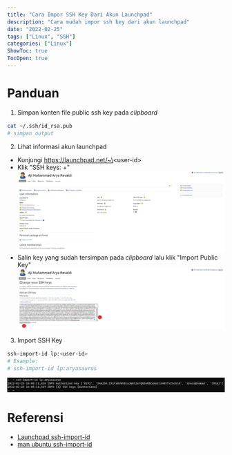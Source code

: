 ```yaml
---
title: "Cara Impor SSH Key Dari Akun Launchpad"
description: "Cara mudah impor ssh key dari akun launchpad"
date: "2022-02-25"
tags: ["Linux", "SSH"]
categories: ["Linux"]
ShowToc: true
TocOpen: true
---
```


# Panduan

1. Simpan konten file public ssh key pada *clipboard*
```bash
cat ~/.ssh/id_rsa.pub
# simpan output
```

2. Lihat informasi akun launchpad
- Kunjungi https://launchpad.net/~\<user-id\>
- Klik "SSH keys: +"
![](/images/cara-impor-ssh-key-launchpad.png)
- Salin key yang sudah tersimpan pada *clipboard* lalu klik "Import Public Key"
![](/images/cara-impor-ssh-key-launchpad-2.png)

3. Import SSH Key
```bash
ssh-import-id lp:<user-id>
# Example:
# ssh-import-id lp:aryasaurus
```
![](/images/cara-impor-ssh-key-launchpad-3.png)

# Referensi
- [Launchpad ssh-import-id](https://launchpad.net/ssh-import-id)
- [man ubuntu ssh-import-id](https://manpages.ubuntu.com/manpages/bionic/man1/ssh-import-id.1.html)